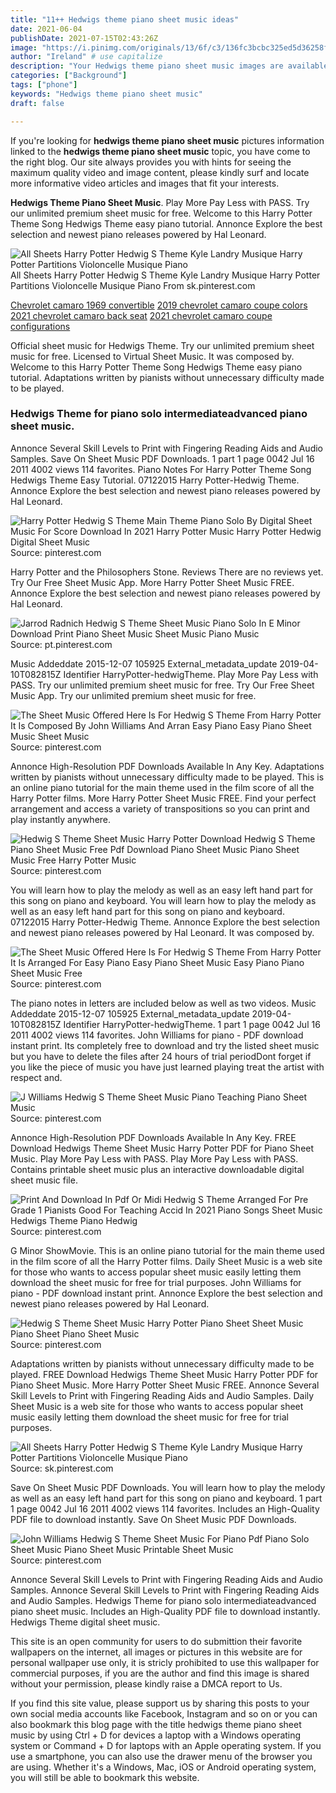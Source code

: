 ```yaml
---
title: "11++ Hedwigs theme piano sheet music ideas"
date: 2021-06-04
publishDate: 2021-07-15T02:43:26Z
image: "https://i.pinimg.com/originals/13/6f/c3/136fc3bcbc325ed5d36258fcacc0d6a3.png"
author: "Ireland" # use capitalize
description: "Your Hedwigs theme piano sheet music images are available. Hedwigs theme piano sheet music are a topic that is being searched for and liked by netizens today. You can Download the Hedwigs theme piano sheet music files here. Find and Download all royalty-free images."
categories: ["Background"]
tags: ["phone"]
keywords: "Hedwigs theme piano sheet music"
draft: false

---
```


If you're looking for **hedwigs theme piano sheet music** pictures information linked to the **hedwigs theme piano sheet music** topic, you have come to the right  blog.  Our site always  provides you with  hints  for seeing  the maximum  quality video and image  content, please kindly surf and locate more informative video articles and images  that fit your interests.

**Hedwigs Theme Piano Sheet Music**. Play More Pay Less with PASS. Try our unlimited premium sheet music for free. Welcome to this Harry Potter Theme Song Hedwigs Theme easy piano tutorial. Annonce Explore the best selection and newest piano releases powered by Hal Leonard.

![All Sheets Harry Potter Hedwig S Theme Kyle Landry Musique Harry Potter Partitions Violoncelle Musique Piano](https://i.pinimg.com/originals/3f/af/11/3faf1150e8d8fdecf1080dfc827fc714.jpg "All Sheets Harry Potter Hedwig S Theme Kyle Landry Musique Harry Potter Partitions Violoncelle Musique Piano")
All Sheets Harry Potter Hedwig S Theme Kyle Landry Musique Harry Potter Partitions Violoncelle Musique Piano From sk.pinterest.com

[Chevrolet camaro 1969 convertible](/chevrolet-camaro-1969-convertible/)
[2019 chevrolet camaro coupe colors](/2019-chevrolet-camaro-coupe-colors/)
[2021 chevrolet camaro back seat](/2021-chevrolet-camaro-back-seat/)
[2021 chevrolet camaro coupe configurations](/2021-chevrolet-camaro-coupe-configurations/)

Official sheet music for Hedwigs Theme. Try our unlimited premium sheet music for free. Licensed to Virtual Sheet Music. It was composed by. Welcome to this Harry Potter Theme Song Hedwigs Theme easy piano tutorial. Adaptations written by pianists without unnecessary difficulty made to be played.

### Hedwigs Theme for piano solo intermediateadvanced piano sheet music.

Annonce Several Skill Levels to Print with Fingering Reading Aids and Audio Samples. Save On Sheet Music PDF Downloads. 1 part 1 page 0042 Jul 16 2011 4002 views 114 favorites. Piano Notes For Harry Potter Theme Song Hedwigs Theme Easy Tutorial. 07122015 Harry Potter-Hedwig Theme. Annonce Explore the best selection and newest piano releases powered by Hal Leonard.


![Harry Potter Hedwig S Theme Main Theme Piano Solo By Digital Sheet Music For Score Download In 2021 Harry Potter Music Harry Potter Hedwig Digital Sheet Music](https://i.pinimg.com/originals/f5/f4/b0/f5f4b02729dc18e17b20d060c97d6e8e.png "Harry Potter Hedwig S Theme Main Theme Piano Solo By Digital Sheet Music For Score Download In 2021 Harry Potter Music Harry Potter Hedwig Digital Sheet Music")
Source: pinterest.com

Harry Potter and the Philosophers Stone. Reviews There are no reviews yet. Try Our Free Sheet Music App. More Harry Potter Sheet Music FREE. Annonce Explore the best selection and newest piano releases powered by Hal Leonard.

![Jarrod Radnich Hedwig S Theme Sheet Music Piano Solo In E Minor Download Print Piano Sheet Music Sheet Music Piano Music](https://i.pinimg.com/originals/78/ae/d9/78aed9844a9183596d1849d9eaa62145.gif "Jarrod Radnich Hedwig S Theme Sheet Music Piano Solo In E Minor Download Print Piano Sheet Music Sheet Music Piano Music")
Source: pt.pinterest.com

Music Addeddate 2015-12-07 105925 External_metadata_update 2019-04-10T082815Z Identifier HarryPotter-hedwigTheme. Play More Pay Less with PASS. Try our unlimited premium sheet music for free. Try Our Free Sheet Music App. Try our unlimited premium sheet music for free.

![The Sheet Music Offered Here Is For Hedwig S Theme From Harry Potter It Is Composed By John Williams And Arran Easy Piano Easy Piano Sheet Music Sheet Music](https://i.pinimg.com/originals/6e/a7/a9/6ea7a9d232bf0d7ed060a98895ae93a9.png "The Sheet Music Offered Here Is For Hedwig S Theme From Harry Potter It Is Composed By John Williams And Arran Easy Piano Easy Piano Sheet Music Sheet Music")
Source: pinterest.com

Annonce High-Resolution PDF Downloads Available In Any Key. Adaptations written by pianists without unnecessary difficulty made to be played. This is an online piano tutorial for the main theme used in the film score of all the Harry Potter films. More Harry Potter Sheet Music FREE. Find your perfect arrangement and access a variety of transpositions so you can print and play instantly anywhere.

![Hedwig S Theme Sheet Music Harry Potter Download Hedwig S Theme Piano Sheet Music Free Pdf Download Piano Sheet Music Piano Sheet Music Free Harry Potter Music](https://i.pinimg.com/originals/55/63/8e/55638ebfa8d76f3b0c45e0ad5ebdf0aa.jpg "Hedwig S Theme Sheet Music Harry Potter Download Hedwig S Theme Piano Sheet Music Free Pdf Download Piano Sheet Music Piano Sheet Music Free Harry Potter Music")
Source: pinterest.com

You will learn how to play the melody as well as an easy left hand part for this song on piano and keyboard. You will learn how to play the melody as well as an easy left hand part for this song on piano and keyboard. 07122015 Harry Potter-Hedwig Theme. Annonce Explore the best selection and newest piano releases powered by Hal Leonard. It was composed by.

![The Sheet Music Offered Here Is For Hedwig S Theme From Harry Potter It Is Arranged For Easy Piano Easy Piano Sheet Music Easy Piano Piano Sheet Music Free](https://i.pinimg.com/originals/96/f5/c7/96f5c7b0b01b434495816dec8cb203ee.png "The Sheet Music Offered Here Is For Hedwig S Theme From Harry Potter It Is Arranged For Easy Piano Easy Piano Sheet Music Easy Piano Piano Sheet Music Free")
Source: pinterest.com

The piano notes in letters are included below as well as two videos. Music Addeddate 2015-12-07 105925 External_metadata_update 2019-04-10T082815Z Identifier HarryPotter-hedwigTheme. 1 part 1 page 0042 Jul 16 2011 4002 views 114 favorites. John Williams for piano - PDF download instant print. Its completely free to download and try the listed sheet music but you have to delete the files after 24 hours of trial periodDont forget if you like the piece of music you have just learned playing treat the artist with respect and.

![J Williams Hedwig S Theme Sheet Music Piano Teaching Piano Sheet Music](https://i.pinimg.com/originals/68/56/06/6856064ced83e8ea334045a3468aec9a.png "J Williams Hedwig S Theme Sheet Music Piano Teaching Piano Sheet Music")
Source: pinterest.com

Annonce High-Resolution PDF Downloads Available In Any Key. FREE Download Hedwigs Theme Sheet Music Harry Potter PDF for Piano Sheet Music. Play More Pay Less with PASS. Play More Pay Less with PASS. Contains printable sheet music plus an interactive downloadable digital sheet music file.

![Print And Download In Pdf Or Midi Hedwig S Theme Arranged For Pre Grade 1 Pianists Good For Teaching Accid In 2021 Piano Songs Sheet Music Hedwigs Theme Piano Hedwig](https://i.pinimg.com/originals/21/ca/b3/21cab3083e0e1e3388462020108e90be.png "Print And Download In Pdf Or Midi Hedwig S Theme Arranged For Pre Grade 1 Pianists Good For Teaching Accid In 2021 Piano Songs Sheet Music Hedwigs Theme Piano Hedwig")
Source: pinterest.com

G Minor ShowMovie. This is an online piano tutorial for the main theme used in the film score of all the Harry Potter films. Daily Sheet Music is a web site for those who wants to access popular sheet music easily letting them download the sheet music for free for trial purposes. John Williams for piano - PDF download instant print. Annonce Explore the best selection and newest piano releases powered by Hal Leonard.

![Hedwig S Theme Sheet Music Harry Potter Piano Sheet Sheet Music Piano Sheet Piano Sheet Music](https://i.pinimg.com/474x/d7/c2/9f/d7c29f64aa7029c3f91d8b9f4ee75001.jpg "Hedwig S Theme Sheet Music Harry Potter Piano Sheet Sheet Music Piano Sheet Piano Sheet Music")
Source: pinterest.com

Adaptations written by pianists without unnecessary difficulty made to be played. FREE Download Hedwigs Theme Sheet Music Harry Potter PDF for Piano Sheet Music. More Harry Potter Sheet Music FREE. Annonce Several Skill Levels to Print with Fingering Reading Aids and Audio Samples. Daily Sheet Music is a web site for those who wants to access popular sheet music easily letting them download the sheet music for free for trial purposes.

![All Sheets Harry Potter Hedwig S Theme Kyle Landry Musique Harry Potter Partitions Violoncelle Musique Piano](https://i.pinimg.com/originals/3f/af/11/3faf1150e8d8fdecf1080dfc827fc714.jpg "All Sheets Harry Potter Hedwig S Theme Kyle Landry Musique Harry Potter Partitions Violoncelle Musique Piano")
Source: sk.pinterest.com

Save On Sheet Music PDF Downloads. You will learn how to play the melody as well as an easy left hand part for this song on piano and keyboard. 1 part 1 page 0042 Jul 16 2011 4002 views 114 favorites. Includes an High-Quality PDF file to download instantly. Save On Sheet Music PDF Downloads.

![John Williams Hedwig S Theme Sheet Music For Piano Pdf Piano Solo Sheet Music Piano Sheet Music Printable Sheet Music](https://i.pinimg.com/originals/13/6f/c3/136fc3bcbc325ed5d36258fcacc0d6a3.png "John Williams Hedwig S Theme Sheet Music For Piano Pdf Piano Solo Sheet Music Piano Sheet Music Printable Sheet Music")
Source: pinterest.com

Annonce Several Skill Levels to Print with Fingering Reading Aids and Audio Samples. Annonce Several Skill Levels to Print with Fingering Reading Aids and Audio Samples. Hedwigs Theme for piano solo intermediateadvanced piano sheet music. Includes an High-Quality PDF file to download instantly. Hedwigs Theme digital sheet music.

This site is an open community for users to do submittion their favorite wallpapers on the internet, all images or pictures in this website are for personal wallpaper use only, it is stricly prohibited to use this wallpaper for commercial purposes, if you are the author and find this image is shared without your permission, please kindly raise a DMCA report to Us.

If you find this site value, please support us by sharing this posts to your own social media accounts like Facebook, Instagram and so on or you can also bookmark this blog page with the title hedwigs theme piano sheet music by using Ctrl + D for devices a laptop with a Windows operating system or Command + D for laptops with an Apple operating system. If you use a smartphone, you can also use the drawer menu of the browser you are using. Whether it's a Windows, Mac, iOS or Android operating system, you will still be able to bookmark this website.
